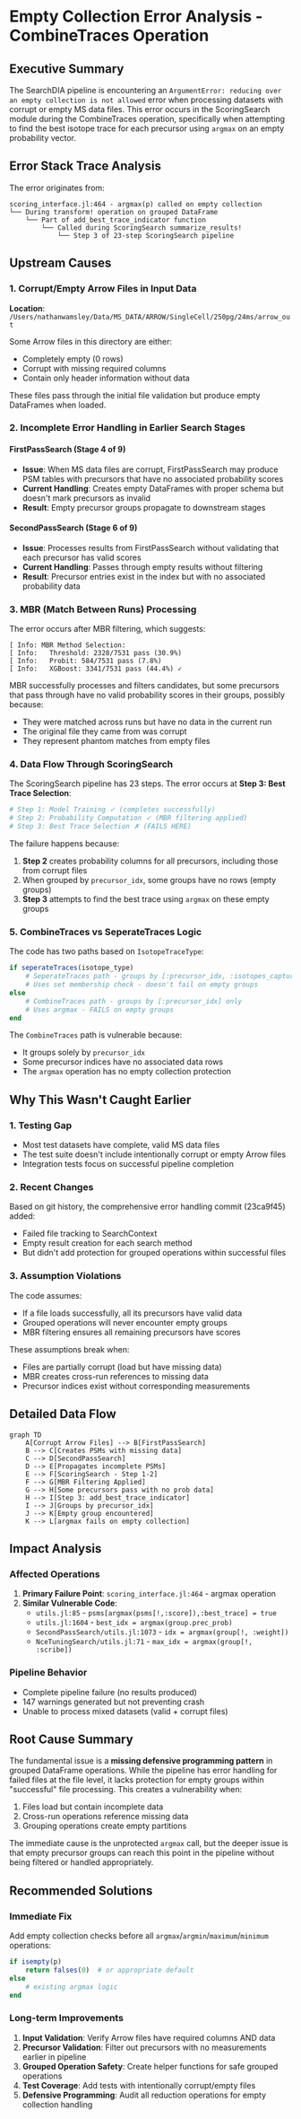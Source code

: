 # Empty Collection Error Analysis - CombineTraces Operation

## Executive Summary

The SearchDIA pipeline is encountering an `ArgumentError: reducing over an empty collection is not allowed` error when processing datasets with corrupt or empty MS data files. This error occurs in the ScoringSearch module during the CombineTraces operation, specifically when attempting to find the best isotope trace for each precursor using `argmax` on an empty probability vector.

## Error Stack Trace Analysis

The error originates from:
```
scoring_interface.jl:464 - argmax(p) called on empty collection
└── During transform! operation on grouped DataFrame
    └── Part of add_best_trace_indicator function
        └── Called during ScoringSearch summarize_results!
            └── Step 3 of 23-step ScoringSearch pipeline
```

## Upstream Causes

### 1. Corrupt/Empty Arrow Files in Input Data

**Location**: `/Users/nathanwamsley/Data/MS_DATA/ARROW/SingleCell/250pg/24ms/arrow_out`

Some Arrow files in this directory are either:
- Completely empty (0 rows)
- Corrupt with missing required columns
- Contain only header information without data

These files pass through the initial file validation but produce empty DataFrames when loaded.

### 2. Incomplete Error Handling in Earlier Search Stages

#### FirstPassSearch (Stage 4 of 9)
- **Issue**: When MS data files are corrupt, FirstPassSearch may produce PSM tables with precursors that have no associated probability scores
- **Current Handling**: Creates empty DataFrames with proper schema but doesn't mark precursors as invalid
- **Result**: Empty precursor groups propagate to downstream stages

#### SecondPassSearch (Stage 6 of 9)
- **Issue**: Processes results from FirstPassSearch without validating that each precursor has valid scores
- **Current Handling**: Passes through empty results without filtering
- **Result**: Precursor entries exist in the index but with no associated probability data

### 3. MBR (Match Between Runs) Processing

The error occurs after MBR filtering, which suggests:
```
[ Info: MBR Method Selection:
[ Info:   Threshold: 2328/7531 pass (30.9%)
[ Info:   Probit: 584/7531 pass (7.8%)
[ Info:   XGBoost: 3341/7531 pass (44.4%) ✓
```

MBR successfully processes and filters candidates, but some precursors that pass through have no valid probability scores in their groups, possibly because:
- They were matched across runs but have no data in the current run
- The original file they came from was corrupt
- They represent phantom matches from empty files

### 4. Data Flow Through ScoringSearch

The ScoringSearch pipeline has 23 steps. The error occurs at **Step 3: Best Trace Selection**:

```julia
# Step 1: Model Training ✓ (completes successfully)
# Step 2: Probability Computation ✓ (MBR filtering applied)
# Step 3: Best Trace Selection ✗ (FAILS HERE)
```

The failure happens because:
1. **Step 2** creates probability columns for all precursors, including those from corrupt files
2. When grouped by `precursor_idx`, some groups have no rows (empty groups)
3. **Step 3** attempts to find the best trace using `argmax` on these empty groups

### 5. CombineTraces vs SeperateTraces Logic

The code has two paths based on `IsotopeTraceType`:

```julia
if seperateTraces(isotope_type)
    # SeperateTraces path - groups by [:precursor_idx, :isotopes_captured]
    # Uses set membership check - doesn't fail on empty groups
else
    # CombineTraces path - groups by [:precursor_idx] only
    # Uses argmax - FAILS on empty groups
end
```

The `CombineTraces` path is vulnerable because:
- It groups solely by `precursor_idx`
- Some precursor indices have no associated data rows
- The `argmax` operation has no empty collection protection

## Why This Wasn't Caught Earlier

### 1. Testing Gap
- Most test datasets have complete, valid MS data files
- The test suite doesn't include intentionally corrupt or empty Arrow files
- Integration tests focus on successful pipeline completion

### 2. Recent Changes
Based on git history, the comprehensive error handling commit (23ca9f45) added:
- Failed file tracking to SearchContext
- Empty result creation for each search method
- But didn't add protection for grouped operations within successful files

### 3. Assumption Violations
The code assumes:
- If a file loads successfully, all its precursors have valid data
- Grouped operations will never encounter empty groups
- MBR filtering ensures all remaining precursors have scores

These assumptions break when:
- Files are partially corrupt (load but have missing data)
- MBR creates cross-run references to missing data
- Precursor indices exist without corresponding measurements

## Detailed Data Flow

```mermaid
graph TD
    A[Corrupt Arrow Files] --> B[FirstPassSearch]
    B --> C[Creates PSMs with missing data]
    C --> D[SecondPassSearch]
    D --> E[Propagates incomplete PSMs]
    E --> F[ScoringSearch - Step 1-2]
    F --> G[MBR Filtering Applied]
    G --> H[Some precursors pass with no prob data]
    H --> I[Step 3: add_best_trace_indicator]
    I --> J[Groups by precursor_idx]
    J --> K[Empty group encountered]
    K --> L[argmax fails on empty collection]
```

## Impact Analysis

### Affected Operations
1. **Primary Failure Point**: `scoring_interface.jl:464` - argmax operation
2. **Similar Vulnerable Code**:
   - `utils.jl:85` - `psms[argmax(psms[!,:score]),:best_trace] = true`
   - `utils.jl:1604` - `best_idx = argmax(group.prec_prob)`
   - `SecondPassSearch/utils.jl:1073` - `idx = argmax(group[!, :weight])`
   - `NceTuningSearch/utils.jl:71` - `max_idx = argmax(group[!, :scribe])`

### Pipeline Behavior
- Complete pipeline failure (no results produced)
- 147 warnings generated but not preventing crash
- Unable to process mixed datasets (valid + corrupt files)

## Root Cause Summary

The fundamental issue is a **missing defensive programming pattern** in grouped DataFrame operations. While the pipeline has error handling for failed files at the file level, it lacks protection for empty groups within "successful" file processing. This creates a vulnerability when:

1. Files load but contain incomplete data
2. Cross-run operations reference missing data
3. Grouping operations create empty partitions

The immediate cause is the unprotected `argmax` call, but the deeper issue is that empty precursor groups can reach this point in the pipeline without being filtered or handled appropriately.

## Recommended Solutions

### Immediate Fix
Add empty collection checks before all `argmax`/`argmin`/`maximum`/`minimum` operations:
```julia
if isempty(p)
    return falses(0)  # or appropriate default
else
    # existing argmax logic
end
```

### Long-term Improvements
1. **Input Validation**: Verify Arrow files have required columns AND data
2. **Precursor Validation**: Filter out precursors with no measurements earlier in pipeline
3. **Grouped Operation Safety**: Create helper functions for safe grouped operations
4. **Test Coverage**: Add tests with intentionally corrupt/empty files
5. **Defensive Programming**: Audit all reduction operations for empty collection handling